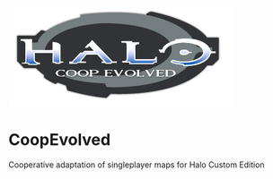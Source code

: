 ![coop-evolved-logo](images/coop-evolved-logo.png)
# CoopEvolved
Cooperative adaptation of singleplayer maps for Halo Custom Edition
